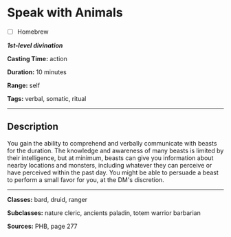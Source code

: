 # Speak with Animals

- [ ] Homebrew

***1st-level divination***

**Casting Time:** action

**Duration:** 10 minutes

**Range:** self

**Tags:** verbal, somatic, ritual

---

## Description
You gain the ability to comprehend and verbally communicate with beasts for the duration.
The knowledge and awareness of many beasts is limited by their intelligence, but at minimum, beasts can give you information about nearby locations and monsters, including whatever they can perceive or have perceived within the past day.
You might be able to persuade a beast to perform a small favor for you, at the DM's discretion.

---

**Classes:** bard, druid, ranger

**Subclasses:** nature cleric, ancients paladin, totem warrior barbarian

**Sources:** PHB, page 277
